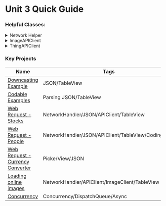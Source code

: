 # Unit 3 Quick Guide

### Helpful Classes:

<details>
<summary>Network Helper</summary>

```swift
class NetworkHelper {
	//Make it so we can't make NetworkHelpers outside this class
	private init() {}

	//Create a class property that we will use to get to instance methods
	static let manager = NetworkHelper()
	
	//Create a default URLSession
    private let urlSession = URLSession(configuration: URLSessionConfiguration.default)

	//Give the manager an instance method that takes a URL, completion handler and error handler.  After getting data from the URL, it runs the completion handler.
	func performDataTask(with url: URL, completionHandler: (Data) -> Void, errorHandler: (Error) -> Void) {
		//Create a dataTask
		self.urlSession.dataTask(with: url){(data: Data?, response: URLResponse?, error: Error?) in
			guard let data = data else {return} //Ensure the data is valid
			
			//Handle any errors
			if let error = error {
				errorHandler(error)
			}
			
			//Input the data into the completion handler
			completionHandler(data)
			
		//resume() starts the data task.  Without out, our data task will not run.
		}.resume()
	}
}
```

</details>

<details>
<summary>ImageAPIClient</summary>


```swift 
class ImageAPIClient {
    private init() {}
    static let manager = ImageAPIClient()
    func loadImage(from urlStr: String,
                   completionHandler: @escaping (UIImage) -> Void,
                   errorHandler: @escaping (Error) -> Void) {
        guard let url = URL(string: urlStr) else {return}
        let completion = {(data: Data) in
            guard let onlineImage = UIImage(data: data) else {return}
            completionHandler(onlineImage)
        }
        NetworkHelper.manager.performDataTask(with: url,
                                              completionHandler: completion,
                                              errorHandler: errorHandler)
    }
}
```

</details>

<details>
<summary>ThingAPIClient</summary>

```swift
struct ThingAPIClient {
    private init(){}
    static let shared = EpisodeAPIClient()
    func getThings(from urlStr: String,
                     completionHandler: @escaping ([Thing]) -> Void,
                     errorHandler: @escaping (Error) -> Void) {
        guard let url = URL(string: urlStr) else {return}
        let completion: (Data) -> Void = {(data: Data) in
            do {
                let things = try JSONDecoder().decode([Thing].self, from: data)
                completionHandler(things)
            }
            catch {
                print(error)
            }
        }
        NetworkHelper.manager.performDataTask(with: url,
                                              completionHandler: completion,
                                              errorHandler: errorHandler)
    }
}
```
</details>

### Key Projects

| Name | Tags |
| --- | --- |
| [Downcasting Example](https://github.com/C4Q/AC-iOS-ParsingJSONExample) | JSON/TableView |
| [Codable Examples](https://github.com/C4Q/AC-iOS-CodableExample) | Parsing JSON/TableView |
| [Web Request - Stocks](https://github.com/C4Q/AC-iOS-StocksFromOnline) | NetworkHandler/JSON/APIClient/TableView |
| [Web Request - People](https://github.com/C4Q/AC-iOS-RandomUserAPIPractice) | NetworkHandler/JSON/APIClient/TableView/CodingKeys
| [Web Request - Currency Converter](https://github.com/C4Q/AC-iOS-CurrencyConverter) | PickerView/JSON |
| [Loading online images](https://github.com/C4Q/BooksFromOnlineWithImages) | NetworkHandler/APIClient/ImageClient/TableView | 
| [Concurrency](https://github.com/C4Q/AC-iOS-ConcurrencyIntroduction) | Concurrency/DispatchQueue/Async




